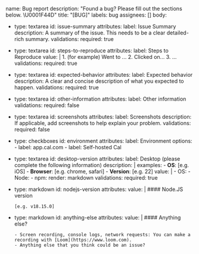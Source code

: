 name: Bug report
description: "Found a bug? Please fill out the sections below. \U0001F44D"
title: "[BUG]"
labels: bug
assignees: []
body:
- type: textarea
  id: issue-summary
  attributes:
    label: Issue Summary
    description: A summary of the issue. This needs to be a clear detailed-rich summary.
  validations:
    required: true
- type: textarea
  id: steps-to-reproduce
  attributes:
    label: Steps to Reproduce
    value: |
      1. (for example) Went to ...
      2. Clicked on...
      3. ...
  validations:
    required: true
- type: textarea
  id: expected-behavior
  attributes:
    label: Expected behavior
    description: A clear and concise description of what you expected to happen.
  validations:
    required: true
- type: textarea
  id: other-information
  attributes:
    label: Other information
  validations:
    required: false
- type: textarea
  id: screenshots
  attributes:
    label: Screenshots
    description: If applicable, add screenshots to help explain your problem.
  validations:
    required: false
- type: checkboxes
  id: environment
  attributes:
    label: Environment
    options:
      - label: app.cal.com
      - label: Self-hosted Cal
- type: textarea
  id: desktop-version
  attributes:
    label: Desktop (please complete the following information)
    description: | 
      examples: 
      - **OS**: [e.g. iOS]
      - **Browser**: [e.g. chrome, safari]
      - **Version**: [e.g. 22]
    value: |
      - OS:
      - Node:
      - npm: 
    render: markdown
  validations:
    required: true
- type: markdown
  id: nodejs-version
  attributes:
    value: | 
      #### Node.JS version
      
      [e.g. v18.15.0] 
- type: markdown
  id: anything-else
  attributes:
    value: |
      #### Anything else?
      
      - Screen recording, console logs, network requests: You can make a recording with [Loom](https://www.loom.com).
      - Anything else that you think could be an issue?
